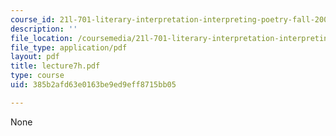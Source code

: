 ```yaml
---
course_id: 21l-701-literary-interpretation-interpreting-poetry-fall-2003
description: ''
file_location: /coursemedia/21l-701-literary-interpretation-interpreting-poetry-fall-2003/385b2afd63e0163be9ed9eff8715bb05_lecture7h.pdf
file_type: application/pdf
layout: pdf
title: lecture7h.pdf
type: course
uid: 385b2afd63e0163be9ed9eff8715bb05

---
```

None